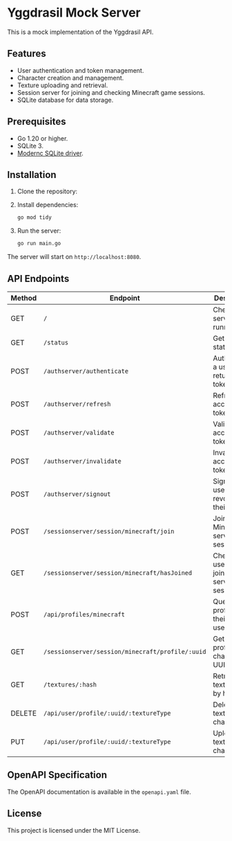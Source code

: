 # Yggdrasil Mock Server

This is a mock implementation of the Yggdrasil API.

## Features
- User authentication and token management.
- Character creation and management.
- Texture uploading and retrieval.
- Session server for joining and checking Minecraft game sessions.
- SQLite database for data storage.

## Prerequisites
- Go 1.20 or higher.
- SQLite 3.
- [Modernc SQLite driver](https://pkg.go.dev/modernc.org/sqlite).

## Installation

1. Clone the repository:

2. Install dependencies:
   ```bash
   go mod tidy
   ```

3. Run the server:
   ```bash
   go run main.go
   ```

The server will start on `http://localhost:8080`.

## API Endpoints

| Method | Endpoint                                      | Description                                      |
|--------|----------------------------------------------|--------------------------------------------------|
| GET    | `/`                                          | Check if the server is running.                 |
| GET    | `/status`                                    | Get server statistics.                          |
| POST   | `/authserver/authenticate`                   | Authenticate a user and return a token.         |
| POST   | `/authserver/refresh`                        | Refresh an access token.                        |
| POST   | `/authserver/validate`                       | Validate an access token.                       |
| POST   | `/authserver/invalidate`                     | Invalidate an access token.                     |
| POST   | `/authserver/signout`                        | Sign out a user and revoke all their tokens.    |
| POST   | `/sessionserver/session/minecraft/join`      | Join a Minecraft server session.                |
| GET    | `/sessionserver/session/minecraft/hasJoined` | Check if a user has joined a server session.    |
| POST   | `/api/profiles/minecraft`                    | Query profiles by their usernames.              |
| GET    | `/sessionserver/session/minecraft/profile/:uuid` | Get the profile of a character by UUID.         |
| GET    | `/textures/:hash`                            | Retrieve texture data by hash.                  |
| DELETE | `/api/user/profile/:uuid/:textureType`       | Delete a texture for a character.               |
| PUT    | `/api/user/profile/:uuid/:textureType`       | Upload a texture for a character.               |

## OpenAPI Specification

The OpenAPI documentation is available in the `openapi.yaml` file.

## License
This project is licensed under the MIT License.